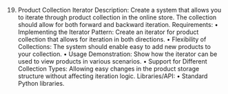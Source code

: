 19. Product Collection Iterator
Description:
Create a system that allows you to iterate through
product collection in the online store. The collection should
allow for both forward and backward iteration.
Requirements:
• Implementing the Iterator Pattern: Create an iterator for
product collection that allows for iteration in both directions.
• Flexibility of Collections: The system should enable
easy to add new products to your collection.
• Usage Demonstration: Show how the iterator can be used
to view products in various scenarios.
• Support for Different Collection Types: Allowing easy
changes in the product storage structure without affecting
iteration logic.
Libraries/API:
• Standard Python libraries.
